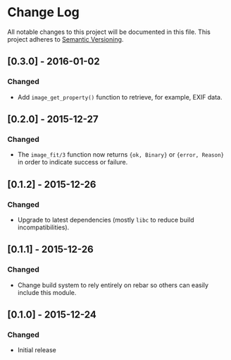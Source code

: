 # Change Log

All notable changes to this project will be documented in this file.
This project adheres to [Semantic Versioning](http://semver.org/).

## [0.3.0] - 2016-01-02
### Changed
- Add `image_get_property()` function to retrieve, for example, EXIF data.

## [0.2.0] - 2015-12-27
### Changed
- The `image_fit/3` function now returns `{ok, Binary}` or `{error, Reason}` in order
  to indicate success or failure.

## [0.1.2] - 2015-12-26
### Changed
- Upgrade to latest dependencies (mostly `libc` to reduce build incompatibilities).

## [0.1.1] - 2015-12-26
### Changed
- Change build system to rely entirely on rebar so others can easily include this module.

## [0.1.0] - 2015-12-24
### Changed
- Initial release
